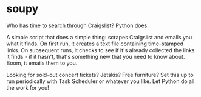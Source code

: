 # soupy
Who has time to search through Craigslist? Python does.

A simple script that does a simple thing: scrapes Craigslist and emails you what it finds. On first run, it creates a 
text file containing time-stamped links. On subsequent runs, it checks to see if it's already collected the links it 
finds - if it hasn't, that's something new that you need to know about. Boom, it emails them to you.

Looking for sold-out concert tickets? Jetskis? Free furniture? Set this up to run periodically with Task Scheduler or 
whatever you like. Let Python do all the work for you!
